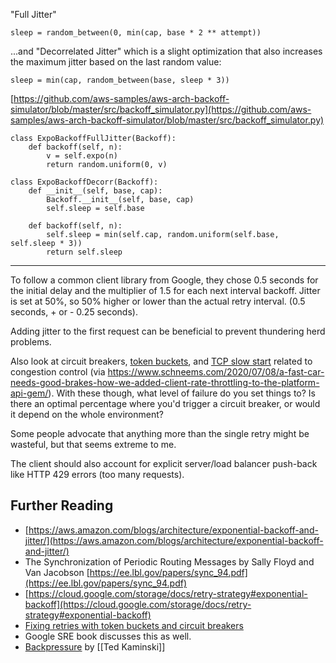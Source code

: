"Full Jitter"

```
sleep = random_between(0, min(cap, base * 2 ** attempt))
```

...and "Decorrelated Jitter" which is a slight optimization that also increases the maximum jitter based on the last random value:

```
sleep = min(cap, random_between(base, sleep * 3))
```

[https://github.com/aws-samples/aws-arch-backoff-simulator/blob/master/src/backoff_simulator.py](https://github.com/aws-samples/aws-arch-backoff-simulator/blob/master/src/backoff_simulator.py)

```
class ExpoBackoffFullJitter(Backoff):
    def backoff(self, n):
        v = self.expo(n)
        return random.uniform(0, v)
```

```
class ExpoBackoffDecorr(Backoff):
    def __init__(self, base, cap):
        Backoff.__init__(self, base, cap)
        self.sleep = self.base

    def backoff(self, n):
        self.sleep = min(self.cap, random.uniform(self.base, self.sleep * 3))
        return self.sleep
```

---

To follow a common client library from Google, they chose 0.5 seconds for the initial delay and the multiplier of 1.5 for each next interval backoff. Jitter is set at 50%, so 50% higher or lower than the actual retry interval. (0.5 seconds, + or - 0.25 seconds).

Adding jitter to the first request can be beneficial to prevent thundering herd problems.

Also look at circuit breakers, [token buckets](https://en.m.wikipedia.org/wiki/Token_bucket), and  [TCP slow start](https://en.wikipedia.org/wiki/TCP_congestion_control#Slow_start) related to congestion control (via https://www.schneems.com/2020/07/08/a-fast-car-needs-good-brakes-how-we-added-client-rate-throttling-to-the-platform-api-gem/). With these though, what level of failure do you set things to? Is there an optimal percentage where you'd trigger a circuit breaker, or would it depend on the whole environment?

Some people advocate that anything more than the single retry might be wasteful, but that seems extreme to me.

The client should also account for explicit server/load balancer push-back like HTTP 429 errors (too many requests).
## Further Reading

- [https://aws.amazon.com/blogs/architecture/exponential-backoff-and-jitter/](https://aws.amazon.com/blogs/architecture/exponential-backoff-and-jitter/)
- The Synchronization of Periodic Routing Messages by Sally Floyd and Van Jacobson [https://ee.lbl.gov/papers/sync_94.pdf](https://ee.lbl.gov/papers/sync_94.pdf)
- [https://cloud.google.com/storage/docs/retry-strategy#exponential-backoff](https://cloud.google.com/storage/docs/retry-strategy#exponential-backoff)
- [Fixing retries with token buckets and circuit breakers](https://brooker.co.za/blog/2022/02/28/retries.html)
- Google SRE book discusses this as well.
- [Backpressure](https://www.tedinski.com/2019/03/05/backpressure.html) by [[Ted Kaminski]]